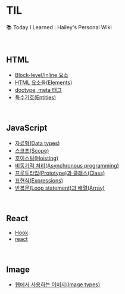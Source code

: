 # TIL
📚 Today I Learned : Hailey's Personal Wiki  

<br />

## HTML
- [Block-level/Inline 요소](https://github.com/haileychoi15/TIL/blob/master/html/blockInline.md)
- [HTML 요소들(Elements)](https://github.com/haileychoi15/TIL/blob/master/html/elements.md)
- [doctype, meta 태그](https://github.com/haileychoi15/TIL/blob/master/html/doctype.md)
- [특수기호(Entities)](https://github.com/haileychoi15/TIL/blob/master/html/entity.md)

<br />

## JavaScript
- [자료형(Data types)](https://github.com/haileychoi15/TIL/blob/master/javascript/type.md)
- [스코프(Scope)](https://github.com/haileychoi15/TIL/blob/master/javascript/scope.md)
- [호이스팅(Hoisting)](https://github.com/haileychoi15/TIL/blob/master/javascript/hoisting.md)
- [비동기적 처리(Asynchronous programming)](https://github.com/haileychoi15/TIL/blob/master/javascript/asynchronous.md)
- [프로토타입(Prototype)과 클래스(Class)](https://github.com/haileychoi15/TIL/blob/master/javascript/prototype.md)
- [표현식(Expressions)](https://github.com/haileychoi15/TIL/blob/master/javascript/expressions.md)
- [반복문(Loop statement)과 배열(Array)](https://github.com/haileychoi15/TIL/blob/master/javascript/looparray.md)


<br />

## React
- [Hook](https://github.com/haileychoi15/TIL/blob/master/react/hook.md)
- [react](https://github.com/haileychoi15/TIL/blob/master/react/react.md)

<br />

## Image
- [웹에서 사용하는 이미지(Image types)](https://github.com/haileychoi15/TIL/blob/master/image/images.md)
